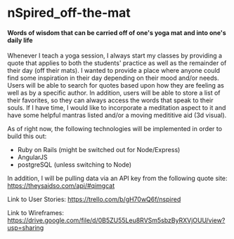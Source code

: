 # nSpired_off-the-mat

#### Words of wisdom that can be carried off of one's yoga mat and into one's daily life

Whenever I teach a yoga session, I always start my classes by providing a quote that applies to both the students' practice as well as the remainder of their day (off their mats). I wanted to provide a place where anyone could find some inspiration in their day depending on their mood and/or needs. Users will be able to search for quotes based upon how they are feeling as well as by a specific author. In addition, users will be able to store a list of their favorites, so they can always access the words that speak to their souls. If I have time, I would like to incorporate a meditation aspect to it and have some helpful mantras listed and/or a moving medititive aid (3d visual).

As of right now, the following technologies will be implemented in order to build this out:
* Ruby on Rails (might be switched out for Node/Express)
* AngularJS
* postgreSQL (unless switching to Node)

In addition, I will be pulling data via an API key from the following quote site: https://theysaidso.com/api/#qimgcat

Link to User Stories: https://trello.com/b/gH70wQ6f/nspired

Link to Wireframes: https://drive.google.com/file/d/0B5ZU55Leu8RVSm5sbzByRXVjOUU/view?usp=sharing
